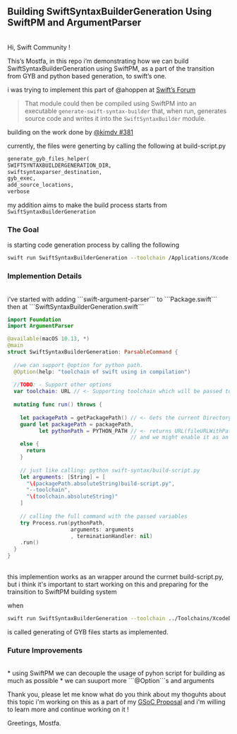 ## Building SwiftSyntaxBuilderGeneration Using SwiftPM and ArgumentParser
<br>
Hi, Swift Community ! 

This’s Mostfa, in this repo i’m demonstrating how we can build SwiftSyntaxBuilderGeneration using SwiftPM, as a part of the transition from GYB and python based generation, to swift’s one.

i was trying to implement this part of @ahoppen at [Swift’s Forum](https://forums.swift.org/t/gsoc-2022-use-swiftsyntax-itself-to-generate-swiftsyntax-s-source-code-instead-of-gyb/56631/4)

> That module could then be compiled using SwiftPM into an executable `generate-swift-syntax-builder` that, when run, generates source code and writes it into the `SwiftSyntaxBuilder` module.
> 

building on the work done by [@kimdv #381](https://github.com/kimdv/swift-syntax/tree/kimdv/SwiftSyntaxBuilderGeneration)

currently, the files were generting by calling the following at build-script.py

```python
generate_gyb_files_helper(
SWIFTSYNTAXBUILDERGENERATION_DIR,
swiftsyntaxparser_destination,
gyb_exec,
add_source_locations,
verbose
```

my addition aims to make the build process starts from 
```SwiftSyntaxBuilderGeneration```

### The Goal
is starting code generation process by calling the following
<br>
```zsh
swift run SwiftSyntaxBuilderGeneration --toolchain /Applications/Xcode.app/Contents/Developer/Toolchains/XcodeDefault.xctoolchain/usr
```

### Implemention Details
<br>
i've started with adding ```swift-argument-parser``` to ```Package.swift```
then at ```SwiftSyntaxBuilderGeneration.swift```

```swift
import Foundation
import ArgumentParser

@available(macOS 10.13, *)
@main
struct SwiftSyntaxBuilderGeneration: ParsableCommand {
  
  //we can support @option for python path.
  @Option(help: "toolchain of swift using in compilation")
  
  //TODO: - Support other options
  var toolchain: URL // <- Supporting toolchain which will be passed to python script
  
  mutating func run() throws {
    
    let packagePath = getPackagePath() // <- Gets the current Directory of workspace # ../swift-syntax/
    guard let packagePath = packagePath,
          let pythonPath = PYTHON_PATH // <- returns URL(fileURLWithPath: "/usr/bin/python"),
                                       // and we might enable it as an option to passed just like the toolchain.
    else {
      return
    }
    
    // just like calling: python swift-syntax/build-script.py
    let arguments: [String] = [
      "\(packagePath.absoluteString)build-script.py",
      "--toolchain",
      "\(toolchain.absoluteString)"
    ]
    
    // calling the full command with the passed variables
    try Process.run(pythonPath,
                    arguments: arguments
                    , terminationHandler: nil)
    .run()
  } 
}
```
<br>
this implemention works as an wrapper around the currnet build-script.py, but i think it's important to start working on this and preparing for the trainsition to SwiftPM building system

when 
```zsh
swift run SwiftSyntaxBuilderGeneration --toolchain ../Toolchains/XcodeDefault.xctoolchain/usr
``` 
is called generating of GYB files starts as implemented. 

### Future Improvements
<br>
* using SwiftPM we can decouple the usage of pyhon script for building as much as possible 
* we can suuport more ```@Option```s and arguments


Thank you, please let me know what do you think about my thoguhts about this topic 
i'm working on this as a part of my [GSoC Proposal](https://forums.swift.org/t/gsoc-2022-use-swiftsyntax-itself-to-generate-swiftsyntax-s-source-code-instead-of-gyb/56631) and i'm willing to learn more and continue working on it !

Greetings, Mostfa.
